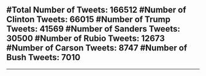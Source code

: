 #Total Number of Tweets: 166512 
#Number of Clinton Tweets: 66015
#Number of Trump Tweets: 41569
#Number of Sanders Tweets: 30500
#Number of Rubio Tweets: 12673
#Number of Carson Tweets: 8747
#Number of Bush Tweets: 7010
---
---
